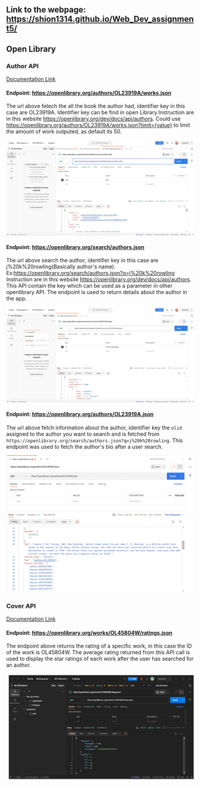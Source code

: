 ## Link to the webpage: https://shion1314.github.io/Web_Dev_assignment5/

## Open Library

### Author API

[Documentation Link](https://openlibrary.org/dev/docs/api/authors)

#### Endpoint: https://openlibrary.org/authors/OL23919A/works.json
The url above fetech the all the book the author had, identifier key in this case are OL23919A. Identifier key can be find in open Library.Instruction are in this website https://openlibrary.org/dev/docs/api/authors. Could use https://openlibrary.org/authors/OL23919A/works.json?limit={value} to limit the amount of work outputed, as default its 50.

<img src='Screenshot 2023-11-07 at 4.09.08 PM.png' title='Screenshot of a successful API call to the author works endpoint.' alt='Screenshot of a successful API call to the author work endpoint.' />

#### Endpoint: https://openlibrary.org/search/authors.json
The url above search the author, identifier key in this case are j%20k%20rowling(Basically author's name). Ex:https://openlibrary.org/search/authors.json?q=j%20k%20rowling 
Instruction are in this website https://openlibrary.org/dev/docs/api/authors. This API contain the key which can be used as a parameter in other openlibrary API. The endpoint is used to return details about the author in the app.

<img src='author_api.png' title='Screenshot of a successful API call to the author search endpoint.' alt='Screenshot of a successful API call to the author search endpoint.' />

#### Endpoint: https://openlibrary.org/authors/OL23919A.json
The url above fetch information about the author, identifier key the `olid` assigned to the author you want to search and is fetched from `https://openlibrary.org/search/authors.json?q=j%20k%20rowling`. 
This endpoint was used to fetch the author's bio after a user search. 

<img src='bio_api.png' title='Screenshot of a successful API call to the author info endpoint.' alt='Screenshot of a successful API call to the author info endpoint.'>

### Cover API 

[Documentation Link](https://openlibrary.org/dev/docs/api/books)

#### Endpoint: https://openlibrary.org/works/OL45804W/ratings.json
The endpoint above returns the rating of a specific work, in this case the ID of the work is OL45804W. The average rating returned from this API call is used to display the star ratings of each work after the user has searched for an author.

<img src='ratings_api.png' title='Screenshot of a successful API call to the ratings endpoint.' alt='Screenshot of a successful API call to the ratings endpoint.' />
